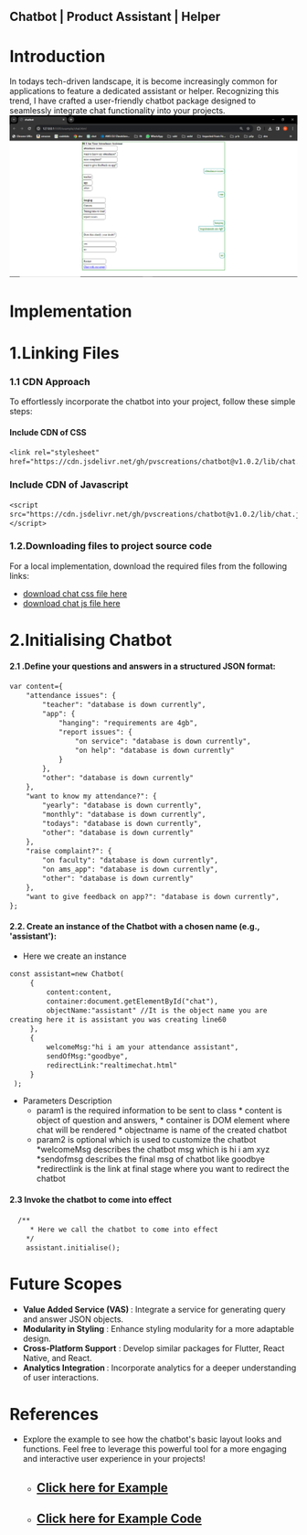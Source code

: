 ## Chatbot | Product Assistant | Helper
#  Introduction
In todays tech-driven landscape, it is become increasingly common for applications to feature a dedicated assistant or helper. Recognizing this trend, I have crafted a user-friendly chatbot package designed to seamlessly integrate chat functionality into your projects.
<img src="./.assets/chat.png">
# Implementation
# 1.Linking Files
### 1.1 CDN Approach
To effortlessly incorporate the chatbot into your project, follow these simple steps:
#### Include CDN of  CSS ####
```
<link rel="stylesheet" href="https://cdn.jsdelivr.net/gh/pvscreations/chatbot@v1.0.2/lib/chat.css">

```
### Include CDN of Javascript ###
```
<script src="https://cdn.jsdelivr.net/gh/pvscreations/chatbot@v1.0.2/lib/chat.js"></script>
```
### 1.2.Downloading files to project source code
For a local implementation, download the required files from the following links:
* <a href="https://github.com/pvscreations/chatbot/releases/download/v1.0.2/lib/chat.css">download chat css file here</a>
* <a href="https://github.com/pvscreations/chatbot/releases/download/v1.0.1/lib/chat.js"> download chat js file here</a>
# 2.Initialising Chatbot
#### 2.1 .Define your questions and answers in a structured JSON format: ####
```
var content={
    "attendance issues": {
        "teacher": "database is down currently",
        "app": {
            "hanging": "requirements are 4gb",
            "report issues": {
                "on service": "database is down currently",
                "on help": "database is down currently"
            }
        },
        "other": "database is down currently"
    },
    "want to know my attendance?": {
        "yearly": "database is down currently",
        "monthly": "database is down currently",
        "todays": "database is down currently",
        "other": "database is down currently"
    },
    "raise complaint?": {
        "on faculty": "database is down currently",
        "on ams_app": "database is down currently",
        "other": "database is down currently"
    },
    "want to give feedback on app?": "database is down currently",
};
```
#### 2.2. Create an instance of the Chatbot with a chosen name (e.g., 'assistant'): ####
   * Here we create an instance
   ```
const assistant=new Chatbot(
        {
            content:content,
            container:document.getElementById("chat"),
            objectName:"assistant" //It is the object name you are creating here it is assistant you was creating line60
        },
        {
            welcomeMsg:"hi i am your attendance assistant",
            sendOfMsg:"goodbye",
            redirectLink:"realtimechat.html"
        }
    );
```
* Parameters Description
     * param1 is the required information to be sent to class
            * content is object of question and answers,
            * container is DOM element where chat will be rendered
            * objectname is name of the created chatbot
     * param2 is optional which is used to customize the chatbot
            *welcomeMsg describes the chatbot msg which is hi i am xyz
            *sendofmsg describes the final msg of chatbot like goodbye
            *redirectlink is the link at final stage where you want to redirect the chatbot

#### 2.3  Invoke the chatbot to come into effect ####

```
  /**
     * Here we call the chatbot to come into effect
    */
    assistant.initialise();
```
# Future Scopes
* <b> Value Added Service (VAS) </b>: Integrate a service for generating query and answer JSON objects.
* <b> Modularity in Styling</b> : Enhance styling modularity for a more adaptable design.
* <b> Cross-Platform Support</b> : Develop similar packages for Flutter, React Native, and React.
* <b> Analytics Integration </b>: Incorporate analytics for a deeper understanding of user interactions.

# References
* Explore the example to see how the chatbot's basic layout looks and functions. Feel free to leverage this powerful tool for a more engaging and interactive user experience in your projects!
  - ## <a href="https://pvscreations.github.io/chatbot/example/chat.html">Click here for Example</a>
  - ## <a href="https://github.com/pvscreations/chatbot/tree/main/example">Click here for Example Code</a>

